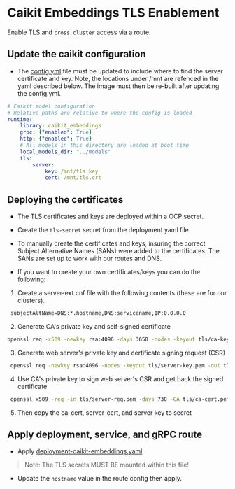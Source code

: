 # Caikit Embeddings TLS Enablement

Enable TLS and `cross cluster` access via a route.  

## Update the caikit configuration
- The [config.yml](../../demo/config.yml) file must be updated to include where to find the server certificate and key. Note, the locations under /mnt are refenced in the yaml described below. The image must then be re-built after updating the config.yml.

```yaml
# Caikit model configuration
# Relative paths are relative to where the config is loaded
runtime:
    library: caikit_embeddings
    grpc: {"enabled": True}
    http: {"enabled": True}
    # All models in this directory are loaded at boot time
    local_models_dir: "../models"
    tls:
        server:
            key: /mnt/tls.key
            cert: /mnt/tls.crt
```
## Deploying the certificates

- The TLS certificates and keys are deployed within a OCP secret.  
- Create the `tls-secret` secret from the deployment yaml file.

- To manually create the certificates and keys, insuring the correct Subject Alternative Names (SANs) were added to the certificates. The SANs are set up to work with our routes and DNS.  
- If you want to create your own certificates/keys you can do the following:

1. Create a server-ext.cnf file with the following contents (these are for our clusters). 
 ```txt
  subjectAltName=DNS:*.hostname,DNS:servicename,IP:0.0.0.0`
```
2. Generate CA's private key and self-signed certificate
```bash
openssl req -x509 -newkey rsa:4096 -days 3650 -nodes -keyout tls/ca-key.pem -out tls/ca-cert.pem -subj "/C=US/ST=New York/L=Yorktown Heights/O=Company/OU=Company/CN=certificate-authority name"
```
3. Generate web server's private key and certificate signing request (CSR)
```bash
 openssl req -newkey rsa:4096 -nodes -keyout tls/server-key.pem -out tls/server-req.pem -subj "/C=US/ST=New York/L=Yorktown Heights/O=IBM/OU=Company/CN=*.hostname.com/emailAddress=email@host.com"
```
4. Use CA's private key to sign web server's CSR and get back the signed certificate
```bash
 openssl x509 -req -in tls/server-req.pem -days 730 -CA tls/ca-cert.pem -CAkey tls/ca-key.pem -CAcreateserial -out tls/server-cert.pem -extfile ./server-ext.cnf
```
5. Then copy the ca-cert, server-cert, and server key to secret


## Apply deployment, service, and gRPC route
- Apply [deployment-caikit-embeddings.yaml](../../deployment/deployment-caikit-embeddings.yaml)
> Note: The TLS secrets MUST BE mounted within this file!
- Update the `hostname` value in the route config then apply.